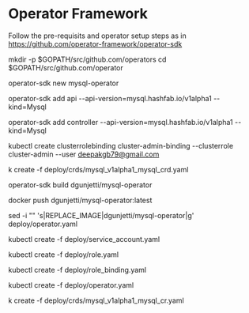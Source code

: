 # Operator Framework

Follow the pre-requisits and operator setup steps as in 
https://github.com/operator-framework/operator-sdk

mkdir -p $GOPATH/src/github.com/operators
cd $GOPATH/src/github.com/operator

operator-sdk new mysql-operator

operator-sdk add api --api-version=mysql.hashfab.io/v1alpha1 --kind=Mysql

operator-sdk add controller --api-version=mysql.hashfab.io/v1alpha1 --kind=Mysql

kubectl create clusterrolebinding cluster-admin-binding --clusterrole cluster-admin --user deepakgb79@gmail.com

k create -f deploy/crds/mysql_v1alpha1_mysql_crd.yaml

operator-sdk build dgunjetti/mysql-operator

docker push dgunjetti/mysql-operator:latest

sed -i "" 's|REPLACE_IMAGE|dgunjetti/mysql-operator|g' deploy/operator.yaml

kubectl create -f deploy/service_account.yaml

kubectl create -f deploy/role.yaml

kubectl create -f deploy/role_binding.yaml

kubectl create -f deploy/operator.yaml

k create -f deploy/crds/mysql_v1alpha1_mysql_cr.yaml

